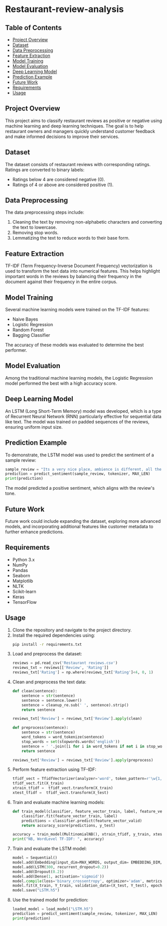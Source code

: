 # Restaurant-review-analysis

## Table of Contents
- [Project Overview](#project-overview)
- [Dataset](#dataset)
- [Data Preprocessing](#data-preprocessing)
- [Feature Extraction](#feature-extraction)
- [Model Training](#model-training)
- [Model Evaluation](#model-evaluation)
- [Deep Learning Model](#deep-learning-model)
- [Prediction Example](#prediction-example)
- [Future Work](#future-work)
- [Requirements](#requirements)
- [Usage](#usage)

## Project Overview
This project aims to classify restaurant reviews as positive or negative using machine learning and deep learning techniques. The goal is to help restaurant owners and managers quickly understand customer feedback and make informed decisions to improve their services.

## Dataset
The dataset consists of restaurant reviews with corresponding ratings. Ratings are converted to binary labels:
- Ratings below 4 are considered negative (0).
- Ratings of 4 or above are considered positive (1).

## Data Preprocessing
The data preprocessing steps include:
1. Cleaning the text by removing non-alphabetic characters and converting the text to lowercase.
2. Removing stop words.
3. Lemmatizing the text to reduce words to their base form.

## Feature Extraction
TF-IDF (Term Frequency-Inverse Document Frequency) vectorization is used to transform the text data into numerical features. This helps highlight important words in the reviews by balancing their frequency in the document against their frequency in the entire corpus.

## Model Training
Several machine learning models were trained on the TF-IDF features:
- Naive Bayes
- Logistic Regression
- Random Forest
- Bagging Classifier

The accuracy of these models was evaluated to determine the best performer.

## Model Evaluation
Among the traditional machine learning models, the Logistic Regression model performed the best with a high accuracy score.

## Deep Learning Model
An LSTM (Long Short-Term Memory) model was developed, which is a type of Recurrent Neural Network (RNN) particularly effective for sequential data like text. The model was trained on padded sequences of the reviews, ensuring uniform input size.

## Prediction Example
To demonstrate, the LSTM model was used to predict the sentiment of a sample review:
```python
sample_review = "Its a very nice place, ambience is different, all the food we ordered was very tasty, service is also gud, worth visit. Its reasonable as well. Really a must visit place."
prediction = predict_sentiment(sample_review, tokenizer, MAX_LEN)
print(prediction)
```
The model predicted a positive sentiment, which aligns with the review's tone.

## Future Work
Future work could include expanding the dataset, exploring more advanced models, and incorporating additional features like customer metadata to further enhance predictions.

## Requirements
- Python 3.x
- NumPy
- Pandas
- Seaborn
- Matplotlib
- NLTK
- Scikit-learn
- Keras
- TensorFlow

## Usage
1. Clone the repository and navigate to the project directory.
2. Install the required dependencies using:
    ```bash
    pip install -r requirements.txt
    ```
3. Load and preprocess the dataset:
    ```python
    reviews = pd.read_csv('Restaurant reviews.csv')
    reviews_txt = reviews[['Review', 'Rating']]
    reviews_txt['Rating'] = np.where(reviews_txt['Rating']<4, 0, 1)
    ```
4. Clean and preprocess the text data:
    ```python
    def clean(sentence): 
        sentence = str(sentence)
        sentence = sentence.lower()
        sentence = cleanup_re.sub(' ', sentence).strip()
        return sentence

    reviews_txt['Review'] = reviews_txt['Review'].apply(clean)

    def preprocess(sentence):
        sentence = str(sentence)
        word_tokens = word_tokenize(sentence)
        stop_words = set(stopwords.words('english'))
        sentence = ' '.join([i for i in word_tokens if not i in stop_words])
        return sentence

    reviews_txt['Review'] = reviews_txt['Review'].apply(preprocess)
    ```
5. Perform feature extraction using TF-IDF:
    ```python
    tfidf_vect = TfidfVectorizer(analyzer='word', token_pattern=r'\w{1,}', max_features=5000)
    tfidf_vect.fit(X_train)
    xtrain_tfidf =  tfidf_vect.transform(X_train)
    xtest_tfidf =  tfidf_vect.transform(X_test)
    ```
6. Train and evaluate machine learning models:
    ```python
    def train_model(classifier, feature_vector_train, label, feature_vector_valid):
        classifier.fit(feature_vector_train, label)
        predictions = classifier.predict(feature_vector_valid)
        return accuracy_score(predictions, y_test)

    accuracy = train_model(MultinomialNB(), xtrain_tfidf, y_train, xtest_tfidf)
    print("NB, WordLevel TF-IDF: ", accuracy)
    ```
7. Train and evaluate the LSTM model:
    ```python
    model = Sequential()
    model.add(Embedding(input_dim=MAX_WORDS, output_dim= EMBEDDING_DIM, input_length=MAX_LEN))
    model.add(LSTM(300, recurrent_dropout=0.2))
    model.add(Dropout(0.2))
    model.add(Dense(1, activation='sigmoid'))
    model.compile(loss='binary_crossentropy', optimizer='adam', metrics=['accuracy'])
    model.fit(X_train, Y_train, validation_data=(X_test, Y_test), epochs=10, batch_size=64)
    model.save("LSTM.h5")
    ```
8. Use the trained model for prediction:
    ```python
    loaded_model = load_model("LSTM.h5")
    prediction = predict_sentiment(sample_review, tokenizer, MAX_LEN)
    print(prediction)
    ```
